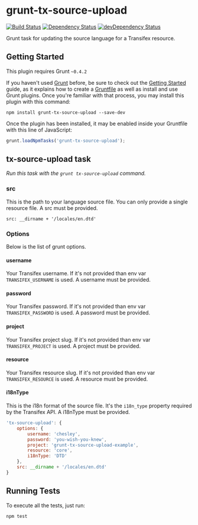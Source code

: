grunt-tx-source-upload
=========================
[![Build Status](https://travis-ci.org/CoursePark/grunt-tx-source-upload.svg)](https://travis-ci.org/CoursePark/grunt-tx-source-upload)
[![Dependency Status](https://david-dm.org/CoursePark/grunt-tx-source-upload.svg)](https://david-dm.org/CoursePark/grunt-tx-source-upload)
[![devDependency Status](https://david-dm.org/CoursePark/grunt-tx-source-upload/dev-status.svg)](https://david-dm.org/CoursePark/grunt-tx-source-upload#info=devDependencies)

Grunt task for updating the source language for a Transifex resource.

## Getting Started
This plugin requires Grunt `~0.4.2`

If you haven't used [Grunt](http://gruntjs.com/) before, be sure to check out the
[Getting Started](http://gruntjs.com/getting-started) guide, as it explains how to create a
[Gruntfile](http://gruntjs.com/sample-gruntfile) as well as install and use Grunt plugins. Once you're familiar with
that process, you may install this plugin with this command:

```shell
npm install grunt-tx-source-upload --save-dev
```

Once the plugin has been installed, it may be enabled inside your Gruntfile with this line of JavaScript:

```js
grunt.loadNpmTasks('grunt-tx-source-upload');
```

## tx-source-upload task
_Run this task with the `grunt tx-source-upload` command._

### src
This is the path to your language source file. You can only provide a single resource file. A src must be provided.

```
src: __dirname + '/locales/en.dtd'
```

### Options
Below is the list of grunt options.

#### username
Your Transifex username. If it's not provided than env var `TRANSIFEX_USERNAME` is used. A username
must be provided.

#### password
Your Transifex password. If it's not provided than env var `TRANSIFEX_PASSWORD` is used. A password
must be provided.

#### project
Your Transifex project slug. If it's not provided than env var `TRANSIFEX_PROJECT` is used. A project
must be provided.

#### resource
Your Transifex resource slug. If it's not provided than env var `TRANSIFEX_RESOURCE` is used. A resource
must be provided.

#### i18nType
This is the i18n format of the source file. It's the `i18n_type` property required by the Transifex API. A i18nType must be provided.

```js
'tx-source-upload': {
	options: {
		username: 'chesley',
		password: 'you-wish-you-knew',
		project: 'grunt-tx-source-upload-example',
		resource: 'core',
		i18nType: 'DTD'
	},
	src: __dirname + '/locales/en.dtd'
}
```

## Running Tests
To execute all the tests, just run:

```
npm test
```
